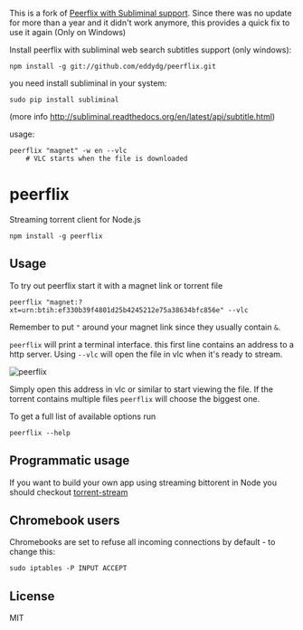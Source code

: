 This is a fork of [Peerflix with Subliminal support](https://github.com/d-a-l/peerflix/tree/subliminal-support).
Since there was no update for more than a year and it didn't work anymore, this provides a quick fix to use it again (Only on Windows)

Install peerflix with subliminal web search subtitles support (only windows):

	npm install -g git://github.com/eddydg/peerflix.git
you need install subliminal in your system:

	sudo pip install subliminal
(more info http://subliminal.readthedocs.org/en/latest/api/subtitle.html)

usage:

	peerflix "magnet" -w en --vlc
		# VLC starts when the file is downloaded
    
# peerflix

Streaming torrent client for Node.js

	npm install -g peerflix

## Usage

To try out peerflix start it with a magnet link or torrent file

	peerflix "magnet:?xt=urn:btih:ef330b39f4801d25b4245212e75a38634bfc856e" --vlc

Remember to put `"` around your magnet link since they usually contain `&`.

`peerflix` will print a terminal interface. this first line contains an address to a http server.
Using `--vlc` will open the file in vlc when it's ready to stream.

![peerflix](https://raw.github.com/mafintosh/peerflix/master/screenshot.png)

Simply open this address in vlc or similar to start viewing the file. If the torrent contains multiple files `peerflix` will choose the biggest one.

To get a full list of available options run

	peerflix --help

## Programmatic usage

If you want to build your own app using streaming bittorent in Node you should checkout [torrent-stream](https://github.com/mafintosh/torrent-stream)

## Chromebook users

Chromebooks are set to refuse all incoming connections by default - to change this:  


	sudo iptables -P INPUT ACCEPT

## License

MIT

